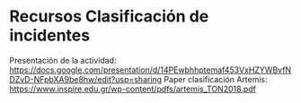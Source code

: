 # Recursos Clasificación de incidentes
                          
Presentación de la actividad: https://docs.google.com/presentation/d/14PEwbhhptemaf453VxHZYWBvfNDZvD-NFpbXA9be8hw/edit?usp=sharing
Paper clasificación Artemis: https://www.inspire.edu.gr/wp-content/pdfs/artemis_TON2018.pdf



